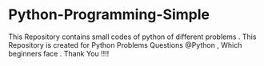 # Python-Programming-Simple
This Repository contains small codes of python of different problems .
This Repository is created for Python Problems Questions @Python , Which beginners face .
Thank You !!!!
